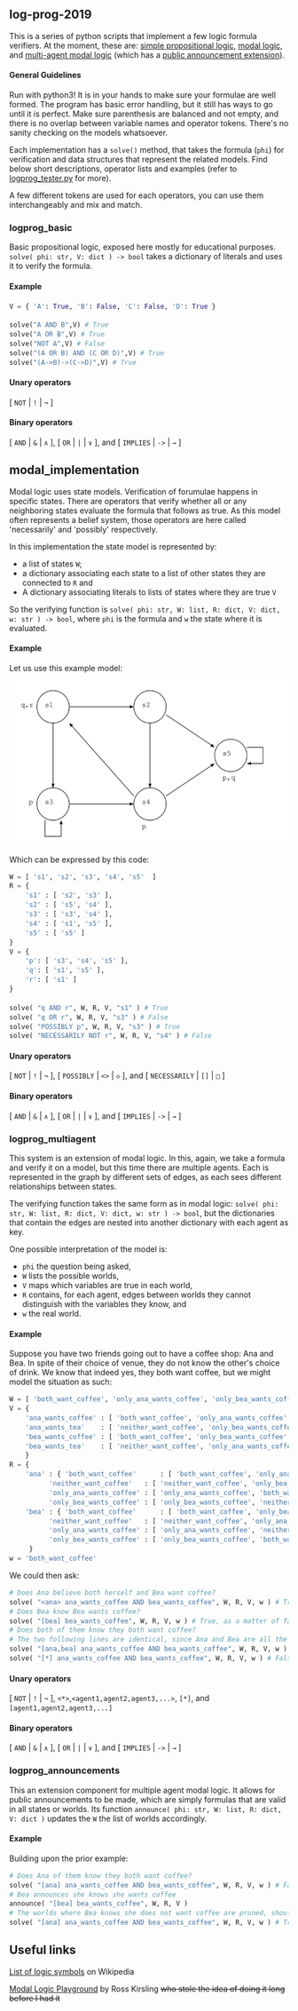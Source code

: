 ## log-prog-2019
This is a series of python scripts that implement a few logic formula verifiers. At the moment, these are: [simple propositional logic](#logprog_basic), [modal logic](#logprog_modal), and [multi-agent modal logic](#logprog_multiagent) (which has a [public announcement extension](#logprog_announcements)).

#### General Guidelines
Run with python3! It is in your hands to make sure your formulae are well formed. The program has basic error handling, but it still has ways to go until it is perfect. Make sure parenthesis are balanced and not empty, and there is no overlap between variable names and operator tokens. There's no sanity checking on the models whatsoever.

Each implementation has a `solve()` method, that takes the formula (`phi`) for verification and data structures that represent the related models. Find below short descriptions, operator lists and examples (refer to [logprog_tester.py](logprog_tester.py) for more).

A few different tokens are used for each operators, you can use them interchangeably and mix and match.

### logprog_basic
Basic propositional logic, exposed here mostly for educational purposes. `solve( phi: str, V: dict ) -> bool` takes a dictionary of literals and uses it to verify the formula.

#### Example
```python
V = { 'A': True, 'B': False, 'C': False, 'D': True }

solve("A AND B",V) # True
solve("A OR B",V) # True
solve("NOT A",V) # False
solve("(A OR B) AND (C OR D)",V) # True
solve("(A->B)->(C->D)",V) # True
```

#### Unary operators 
[ `NOT` | `!` | `¬` ]
#### Binary operators 
[ `AND` | `&` | `∧` ], [ `OR` | `|` | `∨` ], and [ `IMPLIES` | `->` | `→` ]

## modal_implementation
Modal logic uses state models. Verification of forumulae happens in specific states. There are operators that verify whether all or any neighboring states evaluate the formula that follows as true. As this model often represents a belief system, those operators are here called 'necessarily' and 'possibly' respectively.

In this implementation the state model is represented by: 
- a list of states `W`; 
- a dictionary associating each state to a list of other states they are connected to `R` and 
- A dictionary associating literals to lists of states where they are true `V`

So the verifying function is `solve( phi: str, W: list, R: dict, V: dict, w: str ) -> bool`, where `phi` is the formula and `w` the state where it is evaluated. 

#### Example
Let us use this example model:

![example graph picture](./test_model.png)

Which can be expressed by this code:
```python
W = [ 's1', 's2', 's3', 's4', 's5'  ]
R = { 
	's1' : [ 's2', 's3' ], 
	's2' : [ 's5', 's4' ], 
	's3' : [ 's3', 's4' ], 
	's4' : [ 's1', 's5' ], 
	's5' : [ 's5' ] 
}
V = { 
	'p': [ 's3', 's4', 's5' ], 
	'q': [ 's1', 's5' ], 
	'r': [ 's1' ] 
}

solve( "q AND r", W, R, V, "s1" ) # True
solve( "q OR r", W, R, V, "s3" ) # False
solve( "POSSIBLY p", W, R, V, "s3" ) # True
solve( "NECESSARILY NOT r", W, R, V, "s4" ) # False
```

#### Unary operators 
[ `NOT` | `!` | `¬` ], [ `POSSIBLY` | `<>` | `◇` ], and [ `NECESSARILY` | `[]` | `□` ]
#### Binary operators 
[ `AND` | `&` | `∧` ], [ `OR` | `|` | `∨` ], and [ `IMPLIES` | `->` | `→` ]

### logprog_multiagent
This system is an extension of modal logic. In this, again, we take a formula and verify it on a model, but this time there are multiple agents. Each is represented in the graph by different sets of edges, as each sees different relationships between states.

The verifying function takes the same form as in modal logic: `solve( phi: str, W: list, R: dict, V: dict, w: str ) -> bool`, but the dictionaries that contain the edges are nested into another dictionary with each agent as key. 

One possible interpretation of the model is:
- `phi` the question being asked,
- `W` lists the possible worlds, 
- `V` maps which variables are true in each world, 
- `R` contains, for each agent, edges between worlds they cannot distinguish with the variables they know, and
- `w` the real world.

#### Example
Suppose you have two friends going out to have a coffee shop: Ana and Bea. In spite of their choice of venue, they do not know the other's choice of drink. We know that indeed yes, they both want coffee, but we might model the situation as such:

```python
W = [ 'both_want_coffee', 'only_ana_wants_coffee', 'only_bea_wants_coffee', 'neither_want_coffee' ]
V = { 	
	'ana_wants_coffee' : [ 'both_want_coffee', 'only_ana_wants_coffee' ], 
	'ana_wants_tea'    : [ 'neither_want_coffee', 'only_bea_wants_coffee' ], 
	'bea_wants_coffee' : [ 'both_want_coffee', 'only_bea_wants_coffee' ], 
	'bea_wants_tea'    : [ 'neither_want_coffee', 'only_ana_wants_coffee' ]
    }
R = { 	
	'ana' : { 'both_want_coffee'      : [ 'both_want_coffee', 'only_ana_wants_coffee' ], 
		  'neither_want_coffee'   : [ 'neither_want_coffee', 'only_bea_wants_coffee' ],
		  'only_ana_wants_coffee' : [ 'only_ana_wants_coffee', 'both_want_coffee' ],
		  'only_bea_wants_coffee' : [ 'only_bea_wants_coffee', 'neither_want_coffee' ] },
	'bea' : { 'both_want_coffee'      : [ 'both_want_coffee', 'only_bea_wants_coffee' ], 
		  'neither_want_coffee'   : [ 'neither_want_coffee', 'only_ana_wants_coffee' ],
		  'only_ana_wants_coffee' : [ 'only_ana_wants_coffee', 'neither_want_coffee' ],
		  'only_bea_wants_coffee' : [ 'only_bea_wants_coffee', 'both_want_coffee' ] }
     }
w = 'both_want_coffee'
```

We could then ask:

```python
# Does Ana believe both herself and Bea want coffee?
solve( "<ana> ana_wants_coffee AND bea_wants_coffee", W, R, V, w ) # True, she believes it is possible
# Does Bea know Bea wants coffee?
solve( "[bea] bea_wants_coffee", W, R, V, w ) # True, as a matter of fact, she does
# Does both of them know they both want coffee? 
# The two following lines are identical, since Ana and Bea are all the agents
solve( "[ana,bea] ana_wants_coffee AND bea_wants_coffee", W, R, V, w ) # False
solve( "[*] ana_wants_coffee AND bea_wants_coffee", W, R, V, w ) # False
```

#### Unary operators 
[ `NOT` | `!` | `¬` ], `<*>`,`<agent1,agent2,agent3,...>`, `[*]`, and `[agent1,agent2,agent3,...]`
#### Binary operators 
[ `AND` | `&` | `∧` ], [ `OR` | `|` | `∨` ], and [ `IMPLIES` | `->` | `→` ]


### logprog_announcements
This an extension component for multiple agent modal logic. It allows for public announcements to be made, which are simply formulas that are valid in all states or worlds. Its function `announce( phi: str, W: list, R: dict, V: dict )` updates the `W` the list of worlds accordingly.

#### Example
Building upon the prior example:

```python
# Does Ana of them know they both want coffee? 
solve( "[ana] ana_wants_coffee AND bea_wants_coffee", W, R, V, w ) # False, she doesn't
# Bea announces she knows she wants coffee
announce( "[bea] bea_wants_coffee", W, R, V )
# The worlds where Bea knows she does not want coffee are pruned, should we ask Ana again...
solve( "[ana] ana_wants_coffee AND bea_wants_coffee", W, R, V, w ) # True, now she does
```


## Useful links
[List of logic symbols](https://en.wikipedia.org/wiki/List_of_logic_symbols) on Wikipedia

[Modal Logic Playground](https://rkirsling.github.io/modallogic/) by Ross Kirsling ~~who stole the idea of doing it long before I had it~~
